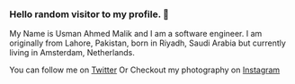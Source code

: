 ### Hello random visitor to my profile. 👋
My Name is Usman Ahmed Malik and I am a software engineer. I am originally from Lahore, Pakistan, born in Riyadh, Saudi Arabia but currently living in Amsterdam, Netherlands. 

You can follow me on [Twitter]
Or 
Checkout my photography on [Instagram]

<!-- links social media accounts -->

[Twitter]: https://www.twitter.com/usmanahmedmalik/

[Instagram]: https://www.instagram.com/usmanahmedmalik/

<!-- https://img.shields.io/twitter/follow/usmanahmedmalik?label=Follow&style=social -->
